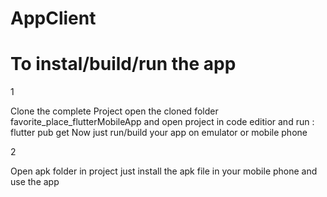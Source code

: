# AppClient

# To instal/build/run the app 
1

Clone the complete Project
open the cloned folder favorite_place_flutterMobileApp and open project in code editior and run : flutter pub get
Now just run/build your app on emulator or mobile phone

2

Open apk folder in project
just install the apk file in your mobile phone and use the app
